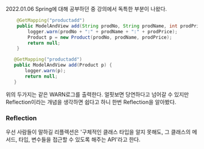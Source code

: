 2022.01.06
Spring에 대해 공부하던 중 강의에서 독특한 부분이 나왔다.
```java
	@GetMapping("productadd")
	public ModelAndView add(String prodNo, String prodName, int prodPrice) {
		logger.warn(prodNo + ":" + prodName + ":" + prodPrice);
		Product p = new Product(prodNo, prodName, prodPrice);
		return null;
	}
 ```
 ```java
 	@GetMapping("productadd")
	public ModelAndView add(Product p) { 
		logger.warn(p);
		return null;
	}
 ```
 위의 두가지는 같은 WARN로그를 출력한다. 얼핏보면 당연하다고 넘어갈 수 있지만 Reflection이라는 개념을 생각하면 쉽다고 하니 한번 Reflection을 
 알아봤다.
### Reflection
우선 사람들이 말하길 리플렉션은 '구체적인 클래스 타입을 알지 못해도, 그 클래스의 메서드, 타입, 변수들을 접근할 수 있도록 해주는 
API'라고 한다. 
